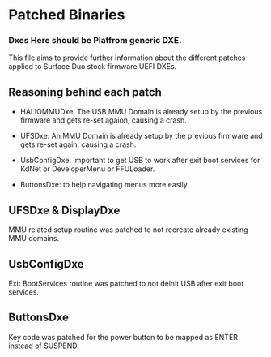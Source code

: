 # Patched Binaries
### Dxes Here should be Platfrom generic DXE.

This file aims to provide further information about the different patches applied to Surface Duo stock firmware UEFI DXEs.

## Reasoning behind each patch

<!--- DisplayDxe: Panels get deinitialized partially on exit boot services by the stock firmware, it is thus needed to reinitialize them, but due to them being partially deinitialized, running some routines again will break the platform. An MMU Domain is already setup by the previous firmware and gets re-set again, causing a crash.-->

- HALIOMMUDxe: The USB MMU Domain is already setup by the previous firmware and gets re-set agaion, causing a crash.

- UFSDxe: An MMU Domain is already setup by the previous firmware and gets re-set again, causing a crash.

- UsbConfigDxe: Important to get USB to work after exit boot services for KdNet or DeveloperMenu or FFULoader.

- ButtonsDxe: to help navigating menus more easily.

<!--- FmpDxe: so the driver loads and provides firmware manegement interfaces to FrontPage.-->

## UFSDxe & DisplayDxe

MMU related setup routine was patched to not recreate already existing MMU domains.

## UsbConfigDxe

Exit BootServices routine was patched to not deinit USB after exit boot services.

## ButtonsDxe

Key code was patched for the power button to be mapped as ENTER instead of SUSPEND.
